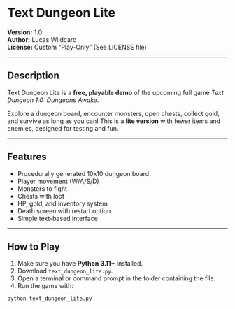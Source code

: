 # Text Dungeon Lite

**Version:** 1.0  
**Author:** Lucas Wildcard  
**License:** Custom “Play-Only” (See LICENSE file)

---

## Description

Text Dungeon Lite is a **free, playable demo** of the upcoming full game *Text Dungeon 1.0: Dungeons Awake*.  

Explore a dungeon board, encounter monsters, open chests, collect gold, and survive as long as you can! This is a **lite version** with fewer items and enemies, designed for testing and fun.

---

## Features

- Procedurally generated 10x10 dungeon board
- Player movement (W/A/S/D)
- Monsters to fight
- Chests with loot
- HP, gold, and inventory system
- Death screen with restart option
- Simple text-based interface

---

## How to Play

1. Make sure you have **Python 3.11+** installed.  
2. Download `text_dungeon_lite.py`.  
3. Open a terminal or command prompt in the folder containing the file.  
4. Run the game with:  

```bash
python text_dungeon_lite.py
